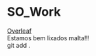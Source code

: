 # SO_Work
[Overleaf](https://www.overleaf.com/9993975415hzxbcyfpkgcn)  
Estamos bem lixados malta!!!  
git add .
